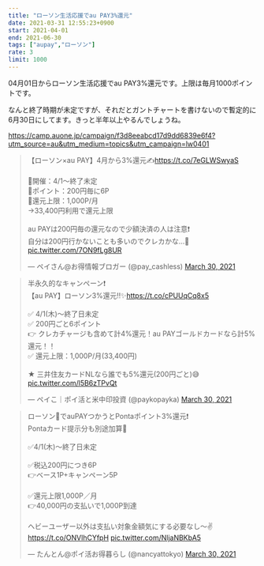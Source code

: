 ```yaml
---
title: "ローソン生活応援でau PAY3%還元"
date: 2021-03-31 12:55:23+0900
start: 2021-04-01
end: 2021-06-30
tags: ["aupay","ローソン"]
rate: 3
limit: 1000
---
```


04月01日からローソン生活応援でau PAY3%還元です。上限は毎月1000ポイントです。

なんと終了時期が未定ですが、それだとガントチャートを書けないので暫定的に6月30日にしてます。きっと半年以上やるんでしょうね。

https://camp.auone.jp/campaign/f3d8eeabcd17d9dd6839e6f4?utm_source=au&utm_medium=topics&utm_campaign=lw0401

<blockquote class="twitter-tweet"><p lang="ja" dir="ltr">【ローソン×au PAY】4月から3%還元✍️<a href="https://t.co/7eGLWSwyaS">https://t.co/7eGLWSwyaS</a><br><br>🔻開催：4/1〜終了未定<br>🔻ポイント：200円毎に6P<br>🔻還元上限：1,000P/月<br>→33,400円利用で還元上限<br><br>au PAYは200円毎の還元なので少額決済の人は注意❗️<br>自分は200円行かないことも多いのでクレカかな...🥺 <a href="https://t.co/7ON9fLg8UR">pic.twitter.com/7ON9fLg8UR</a></p>&mdash; ペイさん@お得情報ブロガー (@pay_cashless) <a href="https://twitter.com/pay_cashless/status/1376735320650121218?ref_src=twsrc%5Etfw">March 30, 2021</a></blockquote> <script async src="https://platform.twitter.com/widgets.js" charset="utf-8"></script>
<blockquote class="twitter-tweet"><p lang="ja" dir="ltr">半永久的なキャンペーン❗️<br>【au PAY】ローソン3%還元‼️✨<a href="https://t.co/cPUUqCq8x5">https://t.co/cPUUqCq8x5</a><br><br>✅ 4/1(木)〜終了日未定<br>✅ 200円ごと6ポイント<br>👉 クレカチャージも含めて計4%還元！au PAYゴールドカードなら計5%還元！！<br>✅ 還元上限：1,000P/月(33,400円)<br><br>★ 三井住友カードNLなら誰でも5%還元(200円ごと)😅 <a href="https://t.co/l5B6zTPvQt">pic.twitter.com/l5B6zTPvQt</a></p>&mdash; ペイこ｜ポイ活と米中印投資 (@paykopayka) <a href="https://twitter.com/paykopayka/status/1376740886038515715?ref_src=twsrc%5Etfw">March 30, 2021</a></blockquote> <script async src="https://platform.twitter.com/widgets.js" charset="utf-8"></script>
<blockquote class="twitter-tweet"><p lang="ja" dir="ltr">ローソン🏪でauPAYつかうとPontaポイント3%還元❗️<br>Pontaカード提示分も別途加算🙌<br><br>✅4/1(木)〜終了日未定<br><br>✅税込200円につき6P<br>👉ベース1P+キャンペーン5P<br><br>✅還元上限1,000P／月<br>👉40,000円の支払いで1,000P到達<br><br>ヘビーユーザー以外は支払い対象金額気にする必要なし〜✌️<a href="https://t.co/ONVlhCYfpH">https://t.co/ONVlhCYfpH</a> <a href="https://t.co/NljaNBKbA5">pic.twitter.com/NljaNBKbA5</a></p>&mdash; たんとん@ポイ活お得暮らし (@nancyattokyo) <a href="https://twitter.com/nancyattokyo/status/1376730690008408064?ref_src=twsrc%5Etfw">March 30, 2021</a></blockquote> <script async src="https://platform.twitter.com/widgets.js" charset="utf-8"></script>
